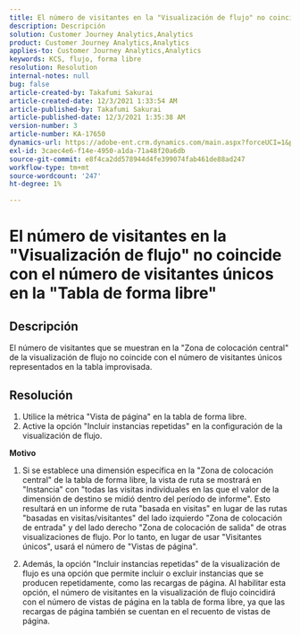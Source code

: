 ```yaml
---
title: El número de visitantes en la "Visualización de flujo" no coincide con el número de visitantes únicos en la "Tabla de forma libre"
description: Descripción
solution: Customer Journey Analytics,Analytics
product: Customer Journey Analytics,Analytics
applies-to: Customer Journey Analytics,Analytics
keywords: KCS, flujo, forma libre
resolution: Resolution
internal-notes: null
bug: false
article-created-by: Takafumi Sakurai
article-created-date: 12/3/2021 1:33:54 AM
article-published-by: Takafumi Sakurai
article-published-date: 12/3/2021 1:35:38 AM
version-number: 3
article-number: KA-17650
dynamics-url: https://adobe-ent.crm.dynamics.com/main.aspx?forceUCI=1&pagetype=entityrecord&etn=knowledgearticle&id=2199330f-d953-ec11-8c62-00224804e3cb
exl-id: 3caec4e6-f14e-4950-a1da-71a48f20a6db
source-git-commit: e8f4ca2dd578944d4fe399074fab461de88ad247
workflow-type: tm+mt
source-wordcount: '247'
ht-degree: 1%

---
```


# El número de visitantes en la &quot;Visualización de flujo&quot; no coincide con el número de visitantes únicos en la &quot;Tabla de forma libre&quot;

## Descripción

El número de visitantes que se muestran en la &quot;Zona de colocación central&quot; de la visualización de flujo no coincide con el número de visitantes únicos representados en la tabla improvisada. 

## Resolución


1. Utilice la métrica &quot;Vista de página&quot; en la tabla de forma libre. 
2. Active la opción &quot;Incluir instancias repetidas&quot; en la configuración de la visualización de flujo.

<b>Motivo</b>

1. Si se establece una dimensión específica en la &quot;Zona de colocación central&quot; de la tabla de forma libre, la vista de ruta se mostrará en &quot;Instancia&quot; con &quot;todas las visitas individuales en las que el valor de la dimensión de destino se midió dentro del período de informe&quot;. Esto resultará en un informe de ruta &quot;basada en visitas&quot; en lugar de las rutas &quot;basadas en visitas/visitantes&quot; del lado izquierdo &quot;Zona de colocación de entrada&quot; y del lado derecho &quot;Zona de colocación de salida&quot; de otras visualizaciones de flujo. Por lo tanto, en lugar de usar &quot;Visitantes únicos&quot;, usará el número de &quot;Vistas de página&quot;.

2. Además, la opción &quot;Incluir instancias repetidas&quot; de la visualización de flujo es una opción que permite incluir o excluir instancias que se producen repetidamente, como las recargas de página. Al habilitar esta opción, el número de visitantes en la visualización de flujo coincidirá con el número de vistas de página en la tabla de forma libre, ya que las recargas de página también se cuentan en el recuento de vistas de página.
